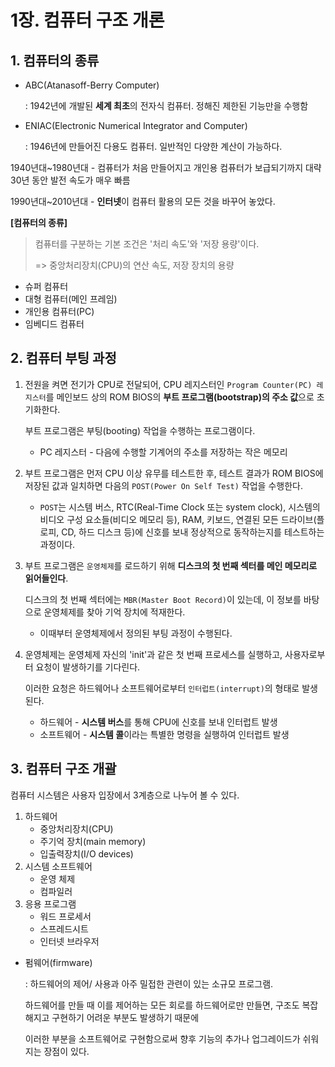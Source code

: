 # 1장. 컴퓨터 구조 개론

## 1. 컴퓨터의 종류

- ABC(Atanasoff-Berry Computer)

  : 1942년에 개발된 **세계 최초**의 전자식 컴퓨터. 정해진 제한된 기능만을 수행함

- ENIAC(Electronic Numerical Integrator and Computer)

  : 1946년에 만들어진 다용도 컴퓨터. 일반적인 다양한 계산이 가능하다.

1940년대~1980년대 - 컴퓨터가 처음 만들어지고 개인용 컴퓨터가 보급되기까지 대략 30년 동안 발전 속도가 매우 빠름

1990년대~2010년대 - **인터넷**이 컴퓨터 활용의 모든 것을 바꾸어 놓았다.

**[컴퓨터의 종류]**

> 컴퓨터를 구분하는 기본 조건은 '처리 속도'와 '저장 용량'이다.
>
> => 중앙처리장치(CPU)의 연산 속도, 저장 장치의 용량

- 슈퍼 컴퓨터
- 대형 컴퓨터(메인 프레임)
- 개인용 컴퓨터(PC)
- 임베디드 컴퓨터



## 2. 컴퓨터 부팅 과정

1. 전원을 켜면 전기가 CPU로 전달되어, CPU 레지스터인 `Program Counter(PC) 레지스터`를 메인보드 상의 ROM BIOS의 **부트 프로그램(bootstrap)의 주소 값**으로 초기화한다.

   부트 프로그램은 부팅(booting) 작업을 수행하는 프로그램이다.

   - PC 레지스터 - 다음에 수행할 기계어의 주소를 저장하는 작은 메모리

2. 부트 프로그램은 먼저 CPU 이상 유무를 테스트한 후, 테스트 결과가 ROM BIOS에 저장된 값과 일치하면 다음의 `POST(Power On Self Test)` 작업을 수행한다.

   - `POST`는 시스템 버스, RTC(Real-Time Clock 또는 system clock), 시스템의 비디오 구성 요소들(비디오 메모리 등), RAM, 키보드, 연결된 모든 드라이브(플로피, CD, 하드 디스크 등)에 신호를 보내 정상적으로 동작하는지를 테스트하는 과정이다.

3. 부트 프로그램은 `운영체제`를 로드하기 위해 **디스크의 첫 번째 섹터를 메인 메모리로 읽어들인다**.

   디스크의 첫 번째 섹터에는 `MBR(Master Boot Record)`이 있는데, 이 정보를 바탕으로 운영체제를 찾아 기억 장치에 적재한다.

   - 이때부터 운영체제에서 정의된 부팅 과정이 수행된다.

4. 운영체제는 운영체제 자신의 'init'과 같은 첫 번째 프로세스를 실행하고, 사용자로부터 요청이 발생하기를 기다린다.

   이러한 요청은 하드웨어나 소프트웨어로부터 `인터럽트(interrupt)`의 형태로 발생된다.

   - 하드웨어 - **시스템 버스**를 통해 CPU에 신호를 보내 인터럽트 발생
   - 소프트웨어 - **시스템 콜**이라는 특별한 명령을 실행하여 인터럽트 발생



## 3. 컴퓨터 구조 개괄

컴퓨터 시스템은 사용자 입장에서 3계층으로 나누어 볼 수 있다.

1. 하드웨어
   - 중앙처리장치(CPU)
   - 주기억 장치(main memory)
   - 입출력장치(I/O devices)
2. 시스템 소프트웨어
   - 운영 체제
   - 컴파일러
3. 응용 프로그램
   - 워드 프로세서
   - 스프레드시트
   - 인터넷 브라우저 

* 펌웨어(firmware) 

  : 하드웨어의 제어/ 사용과 아주 밀접한 관련이 있는 소규모 프로그램.

  하드웨어를 만들 때 이를 제어하는 모든 회로를 하드웨어로만 만들면, 구조도 복잡해지고 구현하기 어려운 부분도 발생하기 때문에

  이러한 부분을 소프트웨어로 구현함으로써 향후 기능의 추가나 업그레이드가 쉬워지는 장점이 있다.